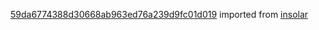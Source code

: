 [59da6774388d30668ab963ed76a239d9fc01d019](https://github.com/insolar/insolar/commit/59da6774388d30668ab963ed76a239d9fc01d019) imported from [insolar](https://github.com/insolar/insolar)
